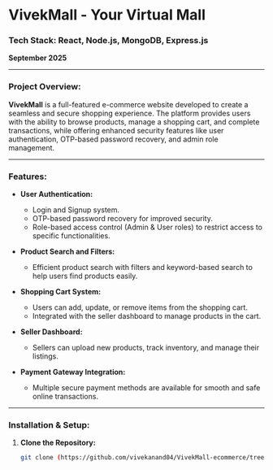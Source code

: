 # **VivekMall - Your Virtual Mall**

### **Tech Stack:** React, Node.js, MongoDB, Express.js

**September 2025**

---

### **Project Overview:**

**VivekMall** is a full-featured e-commerce website developed to create a seamless and secure shopping experience. The platform provides users with the ability to browse products, manage a shopping cart, and complete transactions, while offering enhanced security features like user authentication, OTP-based password recovery, and admin role management.



---

### **Features:**

- **User Authentication:**
  - Login and Signup system.
  - OTP-based password recovery for improved security.
  - Role-based access control (Admin & User roles) to restrict access to specific functionalities.

- **Product Search and Filters:**
  - Efficient product search with filters and keyword-based search to help users find products easily.

- **Shopping Cart System:**
  - Users can add, update, or remove items from the shopping cart.
  - Integrated with the seller dashboard to manage products in the cart.

- **Seller Dashboard:**
  - Sellers can upload new products, track inventory, and manage their listings.

- **Payment Gateway Integration:**
  - Multiple secure payment methods are available for smooth and safe online transactions.

---

### **Installation & Setup:**

1. **Clone the Repository:**

   ```bash
   git clone (https://github.com/vivekanand04/VivekMall-ecommerce/tree/main)
